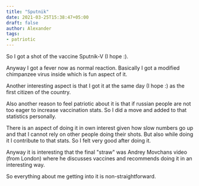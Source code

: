```yaml
---
title: "Sputnik"
date: 2021-03-25T15:38:47+05:00
draft: false
author: Alexander
tags:
- patriotic
---
```


So I got a shot of the vaccine Sputnik-V (I hope :).

Anyway I got a fever now as normal reaction.
Basically I got a modified chimpanzee virus inside which is fun aspect of it.

Another interesting aspect is that I got it at the same day (I hope :) as the first citizen of the country.

Also another reason to feel patriotic about it is that if russian people are not too eager to increase vaccination stats.
So I did a move and added to that statistics personally.

There is an aspect of doing it in own interest given how slow numbers go up and that I cannot rely on other people doing their shots.
But also while doing it I contribute to that stats.
So I felt very good after doing it.

Anyway it is interesting that the final "straw" was Andrey Movchans video (from London) where he discusses vaccines and recommends doing it in an interesting way.

So everything about me getting into it is non-straightforward.
